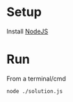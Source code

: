 # Setup

Install [NodeJS](https://nodejs.org/en/)

# Run
From a terminal/cmd
```
node ./solution.js
``` 
